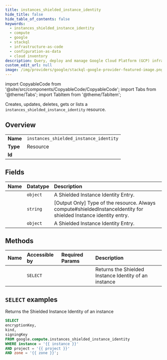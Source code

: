 ```yaml
---
title: instances_shielded_instance_identity
hide_title: false
hide_table_of_contents: false
keywords:
  - instances_shielded_instance_identity
  - compute
  - google
  - stackql
  - infrastructure-as-code
  - configuration-as-data
  - cloud inventory
description: Query, deploy and manage Google Cloud Platform (GCP) infrastructure and resources using SQL
custom_edit_url: null
image: /img/providers/google/stackql-google-provider-featured-image.png
---
```


import CopyableCode from '@site/src/components/CopyableCode/CopyableCode';
import Tabs from '@theme/Tabs';
import TabItem from '@theme/TabItem';

Creates, updates, deletes, gets or lists a <code>instances_shielded_instance_identity</code> resource.

## Overview
<table><tbody>
<tr><td><b>Name</b></td><td><code>instances_shielded_instance_identity</code></td></tr>
<tr><td><b>Type</b></td><td>Resource</td></tr>
<tr><td><b>Id</b></td><td><CopyableCode code="google.compute.instances_shielded_instance_identity" /></td></tr>
</tbody></table>

## Fields
| Name | Datatype | Description |
|:-----|:---------|:------------|
| <CopyableCode code="encryptionKey" /> | `object` | A Shielded Instance Identity Entry. |
| <CopyableCode code="kind" /> | `string` | [Output Only] Type of the resource. Always compute#shieldedInstanceIdentity for shielded Instance identity entry. |
| <CopyableCode code="signingKey" /> | `object` | A Shielded Instance Identity Entry. |

## Methods
| Name | Accessible by | Required Params | Description |
|:-----|:--------------|:----------------|:------------|
| <CopyableCode code="get_shielded_instance_identity" /> | `SELECT` | <CopyableCode code="instance, project, zone" /> | Returns the Shielded Instance Identity of an instance |

## `SELECT` examples

Returns the Shielded Instance Identity of an instance

```sql
SELECT
encryptionKey,
kind,
signingKey
FROM google.compute.instances_shielded_instance_identity
WHERE instance = '{{ instance }}'
AND project = '{{ project }}'
AND zone = '{{ zone }}';
```
